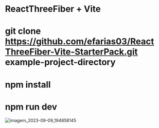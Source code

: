# ReactThreeFiber + Vite

# git clone https://github.com/efarias03/ReactThreeFiber-Vite-StarterPack.git example-project-directory
# npm install
# npm run dev

![imagem_2023-09-09_194858145](https://github.com/efarias03/ReactThreeFiber-Vite-StarterPack/assets/89557986/b4e34bf4-c174-4aaa-ac3d-5d0ae851ba6d)

